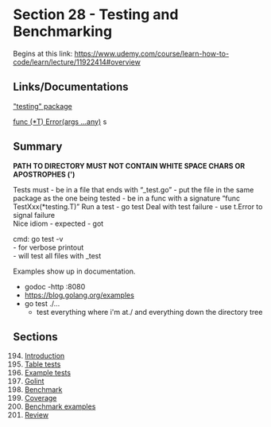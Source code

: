 # Section 28 - Testing and Benchmarking

Begins at this link: https://www.udemy.com/course/learn-how-to-code/learn/lecture/11922414#overview

## Links/Documentations

["testing" package](https://pkg.go.dev/testing)

[func (*T) Error(args ...any)](https://pkg.go.dev/testing#T.Error)
s
## Summary

**PATH TO DIRECTORY MUST NOT CONTAIN WHITE SPACE CHARS OR APOSTROPHES (')**

Tests must
    - be in a file that ends with “_test.go”
    - put the file in the same package as the one    being tested
    - be in a func with a signature “func TestXxx(*testing.T)”
Run a test
    - go test
Deal with test failure
    - use t.Error to signal failure  
Nice idiom
    - expected
    - got

cmd: 	go test -v  
    - for verbose printout  
    - will test all files with _test

Examples show up in documentation.
- godoc -http :8080
- https://blog.golang.org/examples
- go test ./…
    - test everything where i'm at./ and everything down the directory tree
  


## Sections

194. [Introduction](https://github.com/ryanclove/LearningGoProgramming/tree/master/Testing_Lecture_and_Exercises/Section_28_Testing_and_Benchmarking/Sec_28.194)
195. [Table tests](https://github.com/ryanclove/LearningGoProgramming/tree/master/Testing_Lecture_and_Exercises/Section_28_Testing_and_Benchmarking/Sec_28.195)
196. [Example tests](https://github.com/ryanclove/LearningGoProgramming/tree/master/Testing_Lecture_and_Exercises/Section_28_Testing_and_Benchmarking/Sec_28.196)
197. [Golint](https://github.com/ryanclove/LearningGoProgramming/tree/master/Testing_Lecture_and_Exercises/Section_28_Testing_and_Benchmarking/Sec_28.197)
198. [Benchmark](https://github.com/ryanclove/LearningGoProgramming/tree/master/Testing_Lecture_and_Exercises/Section_28_Testing_and_Benchmarking/Sec_28.198)
199. [Coverage](https://github.com/ryanclove/LearningGoProgramming/tree/master/Testing_Lecture_and_Exercises/Section_28_Testing_and_Benchmarking/Sec_28.199)
200. [Benchmark examples](https://github.com/ryanclove/LearningGoProgramming/tree/master/Testing_Lecture_and_Exercises/Section_28_Testing_and_Benchmarking/Sec_28.200)
201. [Review](https://github.com/ryanclove/LearningGoProgramming/tree/master/Testing_Lecture_and_Exercises/Section_28_Testing_and_Benchmarking/Sec_28.201)
